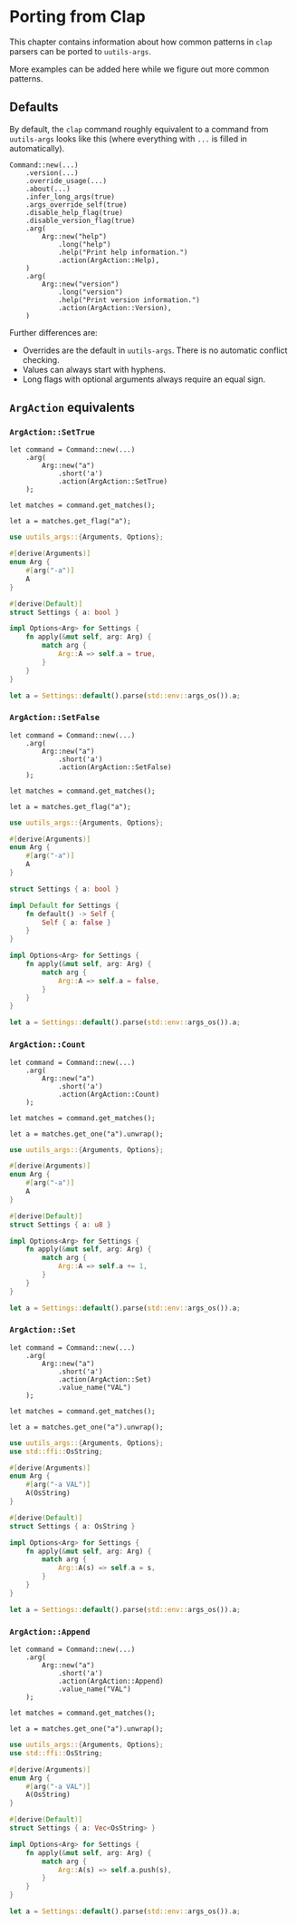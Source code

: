 # Porting from Clap

This chapter contains information about how common patterns in `clap` parsers can be ported to `uutils-args`.

More examples can be added here while we figure out more common patterns.

## Defaults

By default, the `clap` command roughly equivalent to a command from `uutils-args` looks like this (where everything with `...` is filled in automatically).

```rust,ignore
Command::new(...)
    .version(...)
    .override_usage(...)
    .about(...)
    .infer_long_args(true)
    .args_override_self(true)
    .disable_help_flag(true)
    .disable_version_flag(true)
    .arg(
        Arg::new("help")
            .long("help")
            .help("Print help information.")
            .action(ArgAction::Help),
    )
    .arg(
        Arg::new("version")
            .long("version")
            .help("Print version information.")
            .action(ArgAction::Version),
    )
```

Further differences are:

- Overrides are the default in `uutils-args`. There is no automatic conflict checking.
- Values can always start with hyphens.
- Long flags with optional arguments always require an equal sign.

## `ArgAction` equivalents

### `ArgAction::SetTrue`

```rust,ignore
let command = Command::new(...)
    .arg(
        Arg::new("a")
            .short('a')
            .action(ArgAction::SetTrue)
    );

let matches = command.get_matches();

let a = matches.get_flag("a");
```

```rust
use uutils_args::{Arguments, Options};

#[derive(Arguments)]
enum Arg {
    #[arg("-a")]
    A
}

#[derive(Default)]
struct Settings { a: bool }

impl Options<Arg> for Settings {
    fn apply(&mut self, arg: Arg) {
        match arg {
            Arg::A => self.a = true,
        }
    }
}

let a = Settings::default().parse(std::env::args_os()).a;
```

### `ArgAction::SetFalse`

```rust,ignore
let command = Command::new(...)
    .arg(
        Arg::new("a")
            .short('a')
            .action(ArgAction::SetFalse)
    );

let matches = command.get_matches();

let a = matches.get_flag("a");
```

```rust
use uutils_args::{Arguments, Options};

#[derive(Arguments)]
enum Arg {
    #[arg("-a")]
    A
}

struct Settings { a: bool }

impl Default for Settings {
    fn default() -> Self {
        Self { a: false }
    }
}

impl Options<Arg> for Settings {
    fn apply(&mut self, arg: Arg) {
        match arg {
            Arg::A => self.a = false,
        }
    }
}

let a = Settings::default().parse(std::env::args_os()).a;
```

### `ArgAction::Count`

```rust,ignore
let command = Command::new(...)
    .arg(
        Arg::new("a")
            .short('a')
            .action(ArgAction::Count)
    );

let matches = command.get_matches();

let a = matches.get_one("a").unwrap();
```

```rust
use uutils_args::{Arguments, Options};

#[derive(Arguments)]
enum Arg {
    #[arg("-a")]
    A
}

#[derive(Default)]
struct Settings { a: u8 }

impl Options<Arg> for Settings {
    fn apply(&mut self, arg: Arg) {
        match arg {
            Arg::A => self.a += 1,
        }
    }
}

let a = Settings::default().parse(std::env::args_os()).a;
```

### `ArgAction::Set`

```rust,ignore
let command = Command::new(...)
    .arg(
        Arg::new("a")
            .short('a')
            .action(ArgAction::Set)
            .value_name("VAL")
    );

let matches = command.get_matches();

let a = matches.get_one("a").unwrap();
```

```rust
use uutils_args::{Arguments, Options};
use std::ffi::OsString;

#[derive(Arguments)]
enum Arg {
    #[arg("-a VAL")]
    A(OsString)
}

#[derive(Default)]
struct Settings { a: OsString }

impl Options<Arg> for Settings {
    fn apply(&mut self, arg: Arg) {
        match arg {
            Arg::A(s) => self.a = s,
        }
    }
}

let a = Settings::default().parse(std::env::args_os()).a;
```

### `ArgAction::Append`

```rust,ignore
let command = Command::new(...)
    .arg(
        Arg::new("a")
            .short('a')
            .action(ArgAction::Append)
            .value_name("VAL")
    );

let matches = command.get_matches();

let a = matches.get_one("a").unwrap();
```

```rust
use uutils_args::{Arguments, Options};
use std::ffi::OsString;

#[derive(Arguments)]
enum Arg {
    #[arg("-a VAL")]
    A(OsString)
}

#[derive(Default)]
struct Settings { a: Vec<OsString> }

impl Options<Arg> for Settings {
    fn apply(&mut self, arg: Arg) {
        match arg {
            Arg::A(s) => self.a.push(s),
        }
    }
}

let a = Settings::default().parse(std::env::args_os()).a;
```
